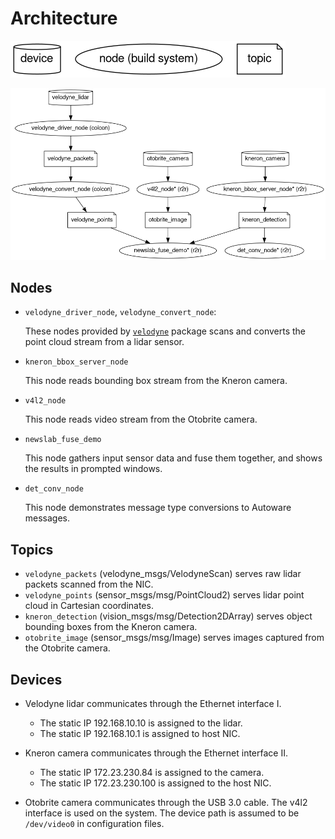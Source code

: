 # Architecture

![](legend.dot.png)

![](architecture.dot.png)

## Nodes

- `velodyne_driver_node`, `velodyne_convert_node`:

  These nodes provided by
  [`velodyne`](https://github.com/ros-drivers/velodyne) package scans
  and converts the point cloud stream from a lidar sensor.


- `kneron_bbox_server_node`

  This node reads bounding box stream from the Kneron camera.

- `v4l2_node`

  This node reads video stream from the Otobrite camera.

- `newslab_fuse_demo`

  This node gathers input sensor data and fuse them together, and
  shows the results in prompted windows.

- `det_conv_node`

  This node demonstrates message type conversions to Autoware
  messages.

## Topics

- `velodyne_packets` (velodyne_msgs/VelodyneScan) serves raw lidar
  packets scanned from the NIC.
- `velodyne_points` (sensor_msgs/msg/PointCloud2) serves lidar point
  cloud in Cartesian coordinates.
- `kneron_detection` (vision_msgs/msg/Detection2DArray) serves object
  bounding boxes from the Kneron camera.
- `otobrite_image` (sensor_msgs/msg/Image) serves images captured from
  the Otobrite camera.

## Devices

- Velodyne lidar communicates through the Ethernet interface I.
  - The static IP 192.168.10.10 is assigned to the lidar.
  - The static IP 192.168.10.1 is assigned to host NIC.

- Kneron camera communicates through the Ethernet interface II.
  - The static IP 172.23.230.84 is assigned to the camera.
  - The static IP 172.23.230.100 is assigned to the host NIC.

- Otobrite camera communicates through the USB 3.0 cable. The v4l2
  interface is used on the system. The device path is assumed to be
  `/dev/video0` in configuration files.
